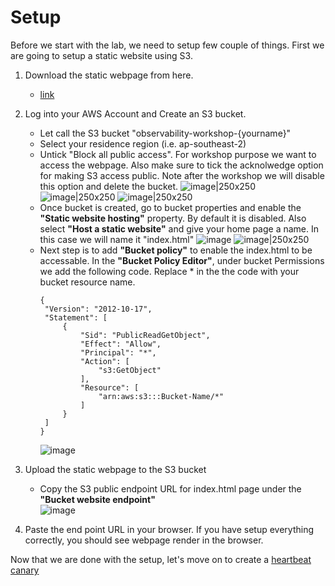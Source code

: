 # Setup

Before we start with the lab, we need to setup few couple of things. First we are going to setup a static website using S3.
1. Download the static webpage from here.
   - [link](https://github.com/hseera/aws-observability-workshop/blob/main/common/static-heartbeat-canary/index.html)
2. Log into your AWS Account and Create an S3 bucket. 
   - Let call the S3 bucket "observability-workshop-{yourname}"
   - Select your residence region (i.e. ap-southeast-2)
   - Untick "Block all public access". For workshop purpose we want to access the webpage. Also make sure to tick the acknolwedge option for making S3 access public.  Note after the workshop we will disable this option and delete the bucket.
      ![image|250x250](https://user-images.githubusercontent.com/59352356/211769377-bb725844-487b-4f7d-84ba-7ea660425822.png)
      ![image|250x250](https://user-images.githubusercontent.com/59352356/211769499-b78b80fa-dbd8-4e33-bbba-7dbe1745c20c.png)
      ![image|250x250](https://user-images.githubusercontent.com/59352356/211769811-01e15772-d27e-4984-a321-77b70d386fe5.png)
   - Once bucket is created, go to bucket properties and enable the **"Static website hosting"** property. By default it is disabled. Also select **"Host a static website"** and give your home page a name. In this case we will name it "index.html"
      ![image](https://user-images.githubusercontent.com/59352356/211771765-24f9dabb-d0ca-492a-bc08-44ae823039fd.png)
      ![image|250x250](https://user-images.githubusercontent.com/59352356/211771960-5ecf352b-6143-49c7-b48a-40718d1b35ff.png)
   - Next step is to add **"Bucket policy"** to enable the index.html to be accessable. In the **"Bucket Policy Editor"**, under bucket Permissions we add the following code. Replace * in the the code with your bucket resource name.
      ```
      {
       "Version": "2012-10-17",
       "Statement": [
           {
               "Sid": "PublicReadGetObject",
               "Effect": "Allow",
               "Principal": "*",
               "Action": [
                   "s3:GetObject"
               ],
               "Resource": [
                   "arn:aws:s3:::Bucket-Name/*"
               ]
           }
       ]
      }
      ```
      ![image](https://user-images.githubusercontent.com/59352356/211775465-b72dc80d-0093-4c28-ac18-c4dfc32e30cc.png)


3. Upload the static webpage to the S3 bucket
   - Copy the S3 public endpoint URL for index.html page under the **"Bucket website endpoint"**   
      ![image](https://user-images.githubusercontent.com/59352356/211775819-402f5873-3d7b-4ee5-8de9-14568cd9ae28.png)

4. Paste the end point URL in your browser. If you have setup everything correctly, you should see webpage render in the browser.

Now that we are done with the setup, let's move on to create a [heartbeat canary](https://github.com/hseera/aws-observability-workshop/blob/main/cloudwatch/synthetic%20workshop/canary-heartbeat/README.md)
